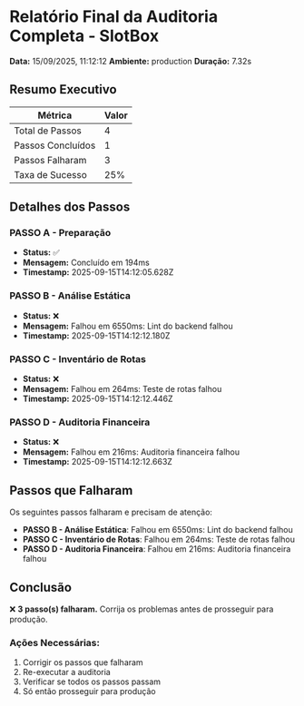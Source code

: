 # Relatório Final da Auditoria Completa - SlotBox

**Data:** 15/09/2025, 11:12:12
**Ambiente:** production
**Duração:** 7.32s

## Resumo Executivo

| Métrica | Valor |
|---------|-------|
| Total de Passos | 4 |
| Passos Concluídos | 1 |
| Passos Falharam | 3 |
| Taxa de Sucesso | 25% |

## Detalhes dos Passos

### PASSO A - Preparação

- **Status:** ✅
- **Mensagem:** Concluído em 194ms
- **Timestamp:** 2025-09-15T14:12:05.628Z

### PASSO B - Análise Estática

- **Status:** ❌
- **Mensagem:** Falhou em 6550ms: Lint do backend falhou
- **Timestamp:** 2025-09-15T14:12:12.180Z

### PASSO C - Inventário de Rotas

- **Status:** ❌
- **Mensagem:** Falhou em 264ms: Teste de rotas falhou
- **Timestamp:** 2025-09-15T14:12:12.446Z

### PASSO D - Auditoria Financeira

- **Status:** ❌
- **Mensagem:** Falhou em 216ms: Auditoria financeira falhou
- **Timestamp:** 2025-09-15T14:12:12.663Z

## Passos que Falharam

Os seguintes passos falharam e precisam de atenção:

- **PASSO B - Análise Estática**: Falhou em 6550ms: Lint do backend falhou
- **PASSO C - Inventário de Rotas**: Falhou em 264ms: Teste de rotas falhou
- **PASSO D - Auditoria Financeira**: Falhou em 216ms: Auditoria financeira falhou

## Conclusão

❌ **3 passo(s) falharam.** Corrija os problemas antes de prosseguir para produção.

### Ações Necessárias:
1. Corrigir os passos que falharam
2. Re-executar a auditoria
3. Verificar se todos os passos passam
4. Só então prosseguir para produção
